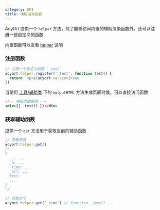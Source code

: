 ```yaml
---
category: API
title: 模板渲染函数
---
```


AcyOrt 提供一个 `helper` 方法，除了能够访问内置的辅助渲染函数外，还可以注册一些自定义的函数

内置函数可以查看 [helper](/docs/helper/) 说明

### 注册函数

```js
// 注册一个自定义函数 `_test`
acyort.helper.register('_test', function test() {
  return `<p>${acyort.version}</p>`
})
```

当使用 [工具/辅助类](/api/util/) 下的 `outputHTML` 方法生成页面时候，可以直接访问函数

```html
<!-- 模板页面使用 -->
<div>{{ _test() }}</div>
```

### 获取辅助函数

提供一个 `get` 方法用于获取当前的辅助函数

```js
// 获取所有
acyort.helper.get()
/*
{
  __: ...
  _n: ...
  _time: ...
  _url: ...
  test:
  ...
}
*/

// 获取单个
acyort.helper.get('_time') // function _time() ...
```
